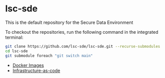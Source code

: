 # lsc-sde
This is the default repository for the Secure Data Environment

To checkout the repositories, run the following command in the integrated terminal:

```bash
git clone https://github.com/lsc-sde/lsc-sde.git --recurse-submodules
cd lsc-sde
git submodule foreach "git switch main"
```

* [Docker Images](./docker/)
* [Infrastructure-as-code](./iac/)